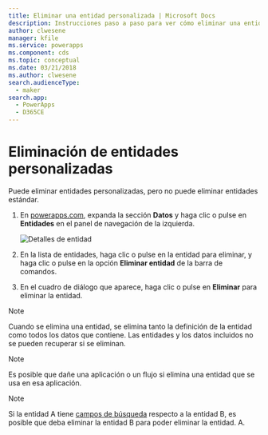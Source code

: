 ```yaml
---
title: Eliminar una entidad personalizada | Microsoft Docs
description: Instrucciones paso a paso para ver cómo eliminar una entidad personalizada y borrar todos los datos de PowerApps
author: clwesene
manager: kfile
ms.service: powerapps
ms.component: cds
ms.topic: conceptual
ms.date: 03/21/2018
ms.author: clwesene
search.audienceType:
  - maker
search.app:
  - PowerApps
  - D365CE
---
```


# <a name="delete-a-custom-entity"></a>Eliminación de entidades personalizadas
Puede eliminar entidades personalizadas, pero no puede eliminar entidades estándar.

1. En [powerapps.com](https://web.powerapps.com/?utm_source=padocs&utm_medium=linkinadoc&utm_campaign=referralsfromdoc), expanda la sección **Datos** y haga clic o pulse en **Entidades** en el panel de navegación de la izquierda.

    ![Detalles de entidad](./media/data-platform-cds-create-entity/entitylist.png "Lista de entidades")

2. En la lista de entidades, haga clic o pulse en la entidad para eliminar, y haga clic o pulse en la opción **Eliminar entidad** de la barra de comandos.

3. En el cuadro de diálogo que aparece, haga clic o pulse en **Eliminar** para eliminar la entidad.

>[!NOTE]
>Cuando se elimina una entidad, se elimina tanto la definición de la entidad como todos los datos que contiene. Las entidades y los datos incluidos no se pueden recuperar si se eliminan.

>[!NOTE]
>Es posible que dañe una aplicación o un flujo si elimina una entidad que se usa en esa aplicación.

>[!NOTE]
>Si la entidad A tiene [campos de búsqueda](data-platform-entity-lookup.md) respecto a la entidad B, es posible que deba eliminar la entidad B para poder eliminar la entidad. A.

